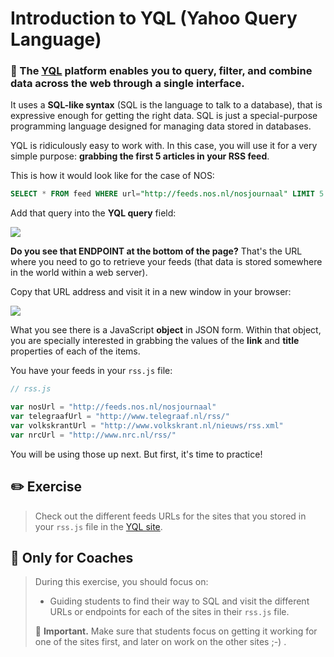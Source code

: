 # Introduction to YQL (Yahoo Query Language)

### 🌟 The [YQL](https://developer.yahoo.com/yql/) platform enables you to query, filter, and combine data across the web through a single interface.

It uses a **SQL-like syntax** (SQL is the language to talk to a database), that is expressive enough for getting the right data. SQL is just a special-purpose programming language designed for managing data stored in databases.

YQL is ridiculously easy to work with. In this case, you will use it for a very simple purpose: **grabbing the first 5 articles in your RSS feed**.

This is how it would look like for the case of NOS:

```sql
SELECT * FROM feed WHERE url="http://feeds.nos.nl/nosjournaal" LIMIT 5
```

Add that query into the **YQL query** field:

[![](https://cd.sseu.re/YQL_-_Yahoo_Developer_Network_2018-02-16_13-49-17.png)](https://cd.sseu.re/YQL_-_Yahoo_Developer_Network_2018-02-16_13-49-17.png)

**Do you see that ENDPOINT at the bottom of the page?** That's the URL where you need to go to retrieve your feeds (that data is stored somewhere in the world within a web server).

Copy that URL address and visit it in a new window in your browser:

[![](http://cd.sseu.re/05-yql-02.png)](http://cd.sseu.re/05-yql-02.png)

What you see there is a JavaScript **object** in JSON form. Within that object, you are specially interested in grabbing the values of the **link** and **title** properties of each of the items.

You have your feeds in your `rss.js` file:

```javascript
// rss.js

var nosUrl = "http://feeds.nos.nl/nosjournaal"
var telegraafUrl = "http://www.telegraaf.nl/rss/"
var volkskrantUrl = "http://www.volkskrant.nl/nieuws/rss.xml"
var nrcUrl = "http://www.nrc.nl/rss/"
```

You will be using those up next. But first, it's time to practice!

## ✏️ Exercise

> Check out the different feeds URLs for the sites that you stored in your `rss.js` file in the [YQL site](https://developer.yahoo.com/yql/).

## 🎩 Only for Coaches

> During this exercise, you should focus on:
>
> + Guiding students to find their way to SQL and visit the different URLs or endpoints for each of the sites in their `rss.js` file.
>
> 📍 **Important.** Make sure that students focus on getting it working for one of the sites first, and later on work on the other sites ;-) .
